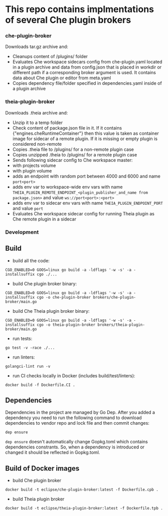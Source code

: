 # This repo contains implmentations of several Che plugin brokers

### che-plugin-broker
Downloads tar.gz archive and:
- Cleanups content of /plugins/ folder
- Evaluates Che workspace sidecars config from che-plugin.yaml located in a plugin archive and data
from config.json that is placed in workdir or different path if a corresponding broker argument is used.
It contains data about Che plugin or editor from meta.yaml
- Copies dependency file/folder specified in dependencies.yaml inside of a plugin archive

### theia-plugin-broker
Downloads .theia archive and:
- Unzip it to a temp folder
- Check content of package.json file in it. If it contains {"engines.cheRuntimeContainer"} 
then this value is taken as container image for sidecar of a remote plugin. If it is missing or empty
plugin is considered non-remote
- Copies .theia file to /plugins/ for a non-remote plugin case
- Copies unzipped .theia to /plugins/ for a remote plugin case
- Sends following sidecar config to Che workspace master:
 - with projects volume
 - with plugin volume
 - adds an endpoint with random port between 4000 and 6000 and name `port<port>`
 - adds env var to workspace-wide env vars with name 
 `THEIA_PLUGIN_REMOTE_ENDPOINT_<plugin_publisher_and_name from package.json>` and value
 `ws://port<port>:<port>`
 - adds env var to sidecar env vars with name 
 `THEIA_PLUGIN_ENDPOINT_PORT` and value `port`
- Evaluates Che workspace sidecar config for running Theia plugin as Che remote plugin in a sidecar

### Development
## Build
- build all the code:
```shell
CGO_ENABLED=0 GOOS=linux go build -a -ldflags '-w -s' -a -installsuffix cgo ./...
```
- build Che plugin broker binary:
```shell
CGO_ENABLED=0 GOOS=linux go build -a -ldflags '-w -s' -a -installsuffix cgo -o che-plugin-broker brokers/che-plugin-broker/main.go
```
- build Che Theia plugin broker binary:
```shell
CGO_ENABLED=0 GOOS=linux go build -a -ldflags '-w -s' -a -installsuffix cgo -o theia-plugin-broker brokers/theia-plugin-broker/main.go
```
- run tests:
```shell
go test -v -race ./...
```
- run linters:
```shell
golangci-lint run -v
```
- run CI checks locally in Docker (includes build/test/linters):
```shell
docker build -f Dockerfile.CI .
```
## Dependencies
Dependencies in the project are managed by Go Dep.
After you added a dependency you need to run the following command to download dependencies to vendor repo and lock file and then commit changes:
```shell
dep ensure
```
`dep ensure` doesn't automatically change Gopkg.toml which contains dependencies constrants.
So, when a dependency is introduced or changed it should be reflected in Gopkg.toml.
## Build of Docker images
- build Che plugin broker
```shell
docker build -t eclipse/che-plugin-broker:latest -f Dockerfile.cpb .
```
- build Theia plugin broker
```shell
docker build -t eclipse/theia-plugin-broker:latest -f Dockerfile.tpb .
```